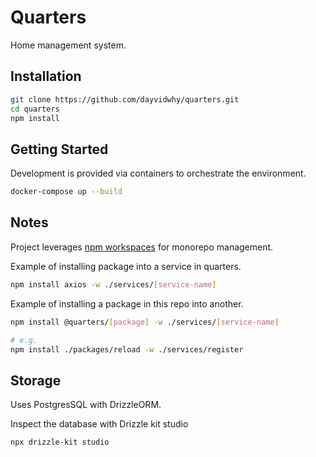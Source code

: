# Quarters
Home management system.

## Installation
```bash
git clone https://github.com/dayvidwhy/quarters.git
cd quarters
npm install
```

## Getting Started
Development is provided via containers to orchestrate the environment.

```bash
docker-compose up --build
```

## Notes
Project leverages [npm workspaces](https://docs.npmjs.com/cli/v7/using-npm/workspaces) for monorepo management.

Example of installing package into a service in quarters.
```bash
npm install axios -w ./services/[service-name]
```

Example of installing a package in this repo into another.
```bash
npm install @quarters/[package] -w ./services/[service-name]

# e.g.
npm install ./packages/reload -w ./services/register
```

## Storage
Uses PostgresSQL with DrizzleORM.

Inspect the database with Drizzle kit studio
```bash
npx drizzle-kit studio
```
